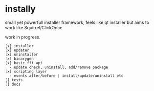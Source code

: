 # instally
small yet powerfull installer framework, feels like qt installer but aims to work like Squirrel/ClickOnce

work in progress.
```
[x] installer
[x] updater
[x] uninstaller
[x] binarygen
[x] basic ffi api
  - update check, uninstall, add/remove package
[x] scripting layer
  - events after/before | install/update/uninstall etc
[] tests
[] docs
```
